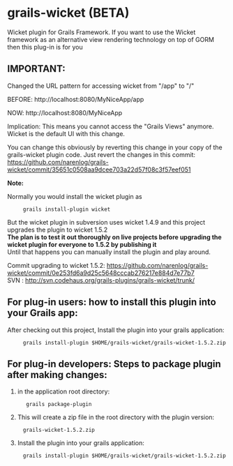 grails-wicket (BETA)
=============

Wicket plugin for Grails Framework. If you want to use the Wicket framework as an alternative view rendering technology on top of GORM then this plug-in is for you


**IMPORTANT:**
--------------
Changed the URL pattern for accessing wicket from "/app" to "/"

BEFORE: http://localhost:8080/MyNiceApp/app

NOW: http://localhost:8080/MyNiceApp

Implication: This means you cannot access the "Grails Views" anymore. Wicket is the default UI with this change.

You can change this obviously by reverting this change in your copy of the grails-wicket plugin code.
Just revert the changes in this commit:
https://github.com/narenlog/grails-wicket/commit/35651c0508aa9dcee703a22d57f08c3f57eef051


**Note:**

Normally you would install the wicket plugin as 
```
     grails install-plugin wicket
```

But the wicket plugin in subversion uses wicket 1.4.9 and this project upgrades the plugin to wicket 1.5.2 <br>
**The plan is to test it out thoroughly on live projects before upgrading the wicket plugin for everyone to 1.5.2 by publishing it** <br>
Until that happens you can manually install the plugin and play around.

Commit upgrading to wicket 1.5.2: https://github.com/narenlog/grails-wicket/commit/0e253fd6a9d25c5648cccab276217e884d7e77b7
<br>
SVN : http://svn.codehaus.org/grails-plugins/grails-wicket/trunk/


For plug-in users: how to install this plugin into your Grails app:
--------------


After checking out this project, Install the plugin into your grails application: 

```
     grails install-plugin $HOME/grails-wicket/grails-wicket-1.5.2.zip
```

For plug-in developers: Steps to package plugin after making changes:
--------------
 
1. in the application root directory: 

```
      grails package-plugin
```

2. This will create a zip file in the root directory with the plugin version: 

```
     grails-wicket-1.5.2.zip
```
     
3. Install the plugin into your grails application: 

```
     grails install-plugin $HOME/grails-wicket/grails-wicket-1.5.2.zip
```
